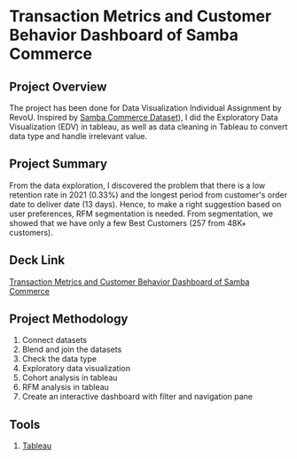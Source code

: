 # Transaction Metrics and Customer Behavior Dashboard of Samba Commerce

## Project Overview
The project has been done for Data Visualization Individual Assignment by RevoU. Inspired by [Samba Commerce Dataset](https://docs.google.com/spreadsheets/d/1Bd7Afsw7KutUM-khimfnheSAehzWUpDxPL7i0WUvSDg/edit?usp=sharing)), I did the Exploratory Data Visualization (EDV) in tableau, as well as data cleaning in Tableau to convert data type and handle irrelevant value.

## Project Summary
From the data exploration, I discovered the problem that there is a low retention rate in 2021 (0.33%) and the longest period from customer's order date to deliver date (13 days). Hence, to make a right suggestion based on user preferences, RFM segmentation is needed. From segmentation, we showed that we have only a few Best Customers (257 from 48K+ customers).

## Deck Link
[Transaction Metrics and Customer Behavior Dashboard of Samba Commerce](https://drive.google.com/file/d/1NFtvyv4QnLFOuXwiFU_E0kAi3j_eabnH/view)

## Project Methodology
1. Connect datasets
2. Blend and join the datasets
3. Check the data type
4. Exploratory data visualization
5. Cohort analysis in tableau
6. RFM analysis in tableau
7. Create an interactive dashboard with filter and navigation pane

## Tools
1. [Tableau](https://public.tableau.com/app/profile/mega.oceanna/viz/W10W11_Mega_Oceannaxxx/Intermediate)
